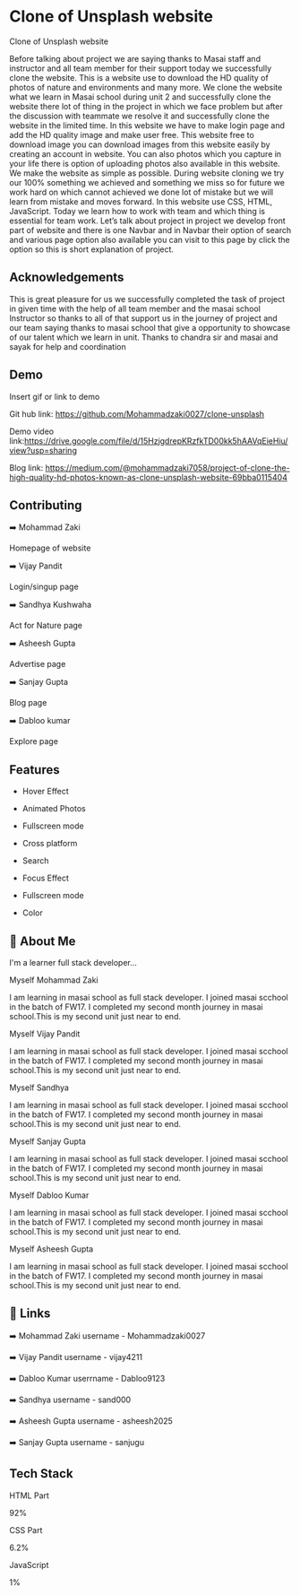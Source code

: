 # Clone of Unsplash website


Clone of Unsplash website

Before talking about project we are saying thanks to Masai staff and instructor and all team member for their support today we successfully clone the website. This is a website use to download the HD quality of photos of nature and environments and many more. We clone the website what we learn in Masai school during unit 2 and successfully clone the website there lot of thing in the project in which we face problem but after the discussion with teammate we resolve it and successfully clone the website in the limited time. In this website we have to make login page and add the HD quality image and make user free. This website free to download image you can download images from this website easily by creating an account in website. You can also photos which you capture in your life there is option of uploading photos also available in this website. We make the website as simple as possible. During website cloning we try our 100% something we achieved and something we miss so for future we work hard on which cannot achieved we done lot of mistake but we will learn from mistake and moves forward. In this website use CSS, HTML, JavaScript. Today we learn how to work with team and which thing is essential for team work. Let’s talk about project in project we develop front part of website and there is one  Navbar and in Navbar their option of search and various page option also available you can visit to this page by click the option so this is short explanation of project.

## Acknowledgements

 

 This is great pleasure for us we successfully completed the task of project in given time with the help of all team member and the masai school Instructor so thanks to all of that support us in the journey of project and our team saying thanks to masai school that give a opportunity to showcase of our talent which we learn in unit.
 Thanks to chandra sir and masai and sayak for help and coordination
## Demo

Insert gif or link to demo

Git hub link: https://github.com/Mohammadzaki0027/clone-unsplash

Demo video link:https://drive.google.com/file/d/15HzjgdrepKRzfkTD00kk5hAAVqEieHiu/view?usp=sharing

Blog link: https://medium.com/@mohammadzaki7058/project-of-clone-the-high-quality-hd-photos-known-as-clone-unsplash-website-69bba0115404
## Contributing

➡️ Mohammad Zaki 

Homepage of website

➡️ Vijay Pandit

Login/singup page

➡️ Sandhya Kushwaha

Act for Nature page

➡️ Asheesh Gupta

Advertise page

➡️ Sanjay Gupta

Blog page

➡️ Dabloo kumar

Explore page




## Features

- Hover Effect
- Animated Photos
- Fullscreen mode
- Cross platform

- Search
- Focus Effect
- Fullscreen mode
- Color





## 🚀 About Me
I'm a learner full stack developer...


Myself Mohammad Zaki 

I am learning in masai school as full stack developer. I joined masai scchool in the batch of FW17. I completed my second month journey in masai school.This is my second unit just near to end.

Myself Vijay Pandit

I am learning in masai school as full stack developer. I joined masai scchool in the batch of FW17. I completed my second month journey in masai school.This is my second unit just near to end.

Myself Sandhya 

I am learning in masai school as full stack developer. I joined masai scchool in the batch of FW17. I completed my second month journey in masai school.This is my second unit just near to end.

Myself Sanjay Gupta

I am learning in masai school as full stack developer. I joined masai scchool in the batch of FW17. I completed my second month journey in masai school.This is my second unit just near to end.

Myself Dabloo Kumar 

I am learning in masai school as full stack developer. I joined masai scchool in the batch of FW17. I completed my second month journey in masai school.This is my second unit just near to end.

Myself Asheesh Gupta

I am learning in masai school as full stack developer. I joined masai scchool in the batch of FW17. I completed my second month journey in masai school.This is my second unit just near to end.


## 🔗 Links

➡️ Mohammad Zaki username - Mohammadzaki0027

➡️ Vijay Pandit username - vijay4211

➡️ Dabloo Kumar userrname - Dabloo9123

➡️ Sandhya username - sand000

➡️ Asheesh Gupta username - asheesh2025

➡️ Sanjay Gupta username - sanjugu







## Tech Stack
HTML Part

92%

CSS Part

6.2%

JavaScript

1%
















